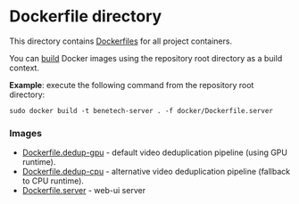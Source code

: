 # Dockerfile directory

This directory contains [Dockerfiles](https://docs.docker.com/engine/reference/builder/) for all project containers.

You can [build](https://docs.docker.com/engine/reference/commandline/build/) Docker images using the repository root 
directory as a build context. 

**Example**: execute the following command from the repository root directory:
```
sudo docker build -t benetech-server . -f docker/Dockerfile.server
```  

### Images
 * [Dockerfile.dedup-gpu](./Dockerfile.dedup-gpu) - default video deduplication pipeline (using GPU runtime).
 * [Dockerfile.dedup-cpu](./Dockerfile.dedup-cpu) - alternative video deduplication pipeline (fallback to CPU runtime).
 * [Dockerfile.server](./Dockerfile.server) - web-ui server
